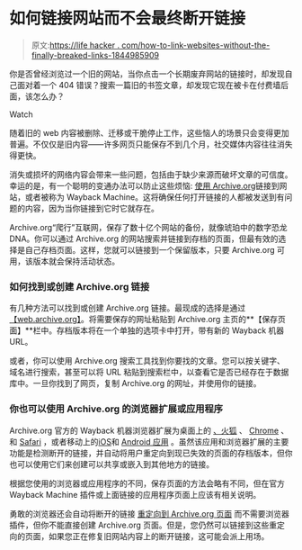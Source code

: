 # 如何链接网站而不会最终断开链接

> 原文:[https://life hacker . com/how-to-link-websites-without-the-finally-breaked-links-1844985909](https://lifehacker.com/how-to-link-websites-without-the-eventual-broken-links-1844985909)

你是否曾经浏览过一个旧的网站，当你点击一个长期废弃网站的链接时，却发现自己面对着一个 404 错误？搜索一篇旧的书签文章，却发现它现在被卡在付费墙后面，该怎么办？

Watch

随着旧的 web 内容被删除、迁移或干脆停止工作，这些恼人的场景只会变得更加普遍。不仅仅是旧内容——许多网页只能保存不到几个月，社交媒体内容往往消失得更快。

消失或损坏的网络内容会带来一些问题，包括由于缺少来源而破坏文章的可信度。幸运的是，有一个聪明的变通办法可以防止这些烦恼: [使用 Archive.org](https://hawaiigentech.com/post/commentary/why-i-link-to-waybackmachine-instead)链接到网站，或者被称为 Wayback Machine。这将确保任何打开链接的人都被发送到有问题的内容，因为当你链接到它时它就存在。

Archive.org“爬行”互联网，保存了数十亿个网站的备份，就像琥珀中的数字恐龙 DNA。你可以通过 Archive.org 的网站搜索并链接到存档的页面，但最有效的选择是自己存档页面。这样，您就可以链接到一个保留版本，只要 Archive.org 可用，该版本就会保持活动状态。

### 如何找到或创建 Archive.org 链接

有几种方法可以找到或创建 Archive.org 链接。最现成的选择是通过[【web.archive.org】](http://web.archive.org)。将需要保存的网址粘贴到 Archive.org 主页的**【保存页面】**栏中。存档版本将在一个单独的选项卡中打开，带有新的 Wayback 机器 URL。

或者，你可以使用 Archive.org 搜索工具找到你要找的文章。您可以按关键字、域名进行搜索，甚至可以将 URL 粘贴到搜索栏中，以查看它是否已经存在于数据库中。一旦你找到了网页，复制 Archive.org 的网址，并使用你的链接。

### 你也可以使用 Archive.org 的浏览器扩展或应用程序

Archive.org 官方的 Wayback 机器浏览器扩展为桌面上的 [、火狐](https://addons.mozilla.org/en-US/firefox/addon/wayback-machine_new) 、 [Chrome](https://chrome.google.com/webstore/detail/wayback-machine/fpnmgdkabkmnadcjpehmlllkndpkmiak?hl=en-US) 、和 [Safari](https://apps.apple.com/us/app/wayback-machine/id1472432422?mt=12) ，或者移动上的[iOS](https://apps.apple.com/us/app/wayback-machine/id1201888313)和 [Android 应用](https://play.google.com/store/apps/details?id=com.archive.waybackmachine&hl=en_US) 。虽然该应用和浏览器扩展的主要功能是检测断开的链接，并自动将用户重定向到现已失效的页面的存档版本，但你也可以使用它们来创建可以共享或嵌入到其他地方的链接。

根据您使用的浏览器或应用程序的不同，保存页面的方法会略有不同，但在官方 Wayback Machine 插件或上面链接的应用程序页面上应该有相关说明。

勇敢的浏览器还会自动将断开的链接 [重定向到 Archive.org 页面](http://blog.archive.org/2020/02/25/brave-browser-and-the-wayback-machine-working-together-to-help-make-the-web-more-useful-and-reliable) 而不需要浏览器插件，但你不能直接创建 Archive.org 页面。但是，您仍然可以链接到这些重定向的页面，如果您正在修复旧网站内容上的断开链接，这可能会派上用场。